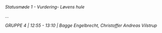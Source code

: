 *Statusmøde 1 - Vurdering- Løvens hule*

*...*

*GRUPPE 4 | 12:55 - 13:10 | Bagge Engelbrecht, Christoffer Andreas Vilstrup*
